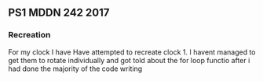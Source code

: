 ## PS1 MDDN 242 2017

### Recreation

For my clock I have Have attempted to recreate clock 1. I havent managed to get them to rotate individually and got told about the for loop functio after i had done the majority of the code writing